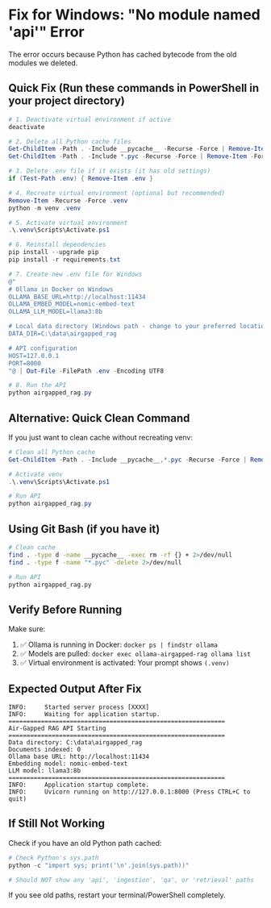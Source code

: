 # Fix for Windows: "No module named 'api'" Error

The error occurs because Python has cached bytecode from the old modules we deleted.

## Quick Fix (Run these commands in PowerShell in your project directory)

```powershell
# 1. Deactivate virtual environment if active
deactivate

# 2. Delete all Python cache files
Get-ChildItem -Path . -Include __pycache__ -Recurse -Force | Remove-Item -Force -Recurse
Get-ChildItem -Path . -Include *.pyc -Recurse -Force | Remove-Item -Force

# 3. Delete .env file if it exists (it has old settings)
if (Test-Path .env) { Remove-Item .env }

# 4. Recreate virtual environment (optional but recommended)
Remove-Item -Recurse -Force .venv
python -m venv .venv

# 5. Activate virtual environment
.\.venv\Scripts\Activate.ps1

# 6. Reinstall dependencies
pip install --upgrade pip
pip install -r requirements.txt

# 7. Create new .env file for Windows
@"
# Ollama in Docker on Windows
OLLAMA_BASE_URL=http://localhost:11434
OLLAMA_EMBED_MODEL=nomic-embed-text
OLLAMA_LLM_MODEL=llama3:8b

# Local data directory (Windows path - change to your preferred location)
DATA_DIR=C:\data\airgapped_rag

# API configuration
HOST=127.0.0.1
PORT=8000
"@ | Out-File -FilePath .env -Encoding UTF8

# 8. Run the API
python airgapped_rag.py
```

## Alternative: Quick Clean Command

If you just want to clean cache without recreating venv:

```powershell
# Clean all Python cache
Get-ChildItem -Path . -Include __pycache__,*.pyc -Recurse -Force | Remove-Item -Force -Recurse

# Activate venv
.\.venv\Scripts\Activate.ps1

# Run API
python airgapped_rag.py
```

## Using Git Bash (if you have it)

```bash
# Clean cache
find . -type d -name __pycache__ -exec rm -rf {} + 2>/dev/null
find . -type f -name "*.pyc" -delete 2>/dev/null

# Run API
python airgapped_rag.py
```

## Verify Before Running

Make sure:
1. ✅ Ollama is running in Docker: `docker ps | findstr ollama`
2. ✅ Models are pulled: `docker exec ollama-airgapped-rag ollama list`
3. ✅ Virtual environment is activated: Your prompt shows `(.venv)`

## Expected Output After Fix

```
INFO:     Started server process [XXXX]
INFO:     Waiting for application startup.
============================================================
Air-Gapped RAG API Starting
============================================================
Data directory: C:\data\airgapped_rag
Documents indexed: 0
Ollama base URL: http://localhost:11434
Embedding model: nomic-embed-text
LLM model: llama3:8b
============================================================
INFO:     Application startup complete.
INFO:     Uvicorn running on http://127.0.0.1:8000 (Press CTRL+C to quit)
```

## If Still Not Working

Check if you have an old Python path cached:

```powershell
# Check Python's sys.path
python -c "import sys; print('\n'.join(sys.path))"

# Should NOT show any 'api', 'ingestion', 'qa', or 'retrieval' paths
```

If you see old paths, restart your terminal/PowerShell completely.
